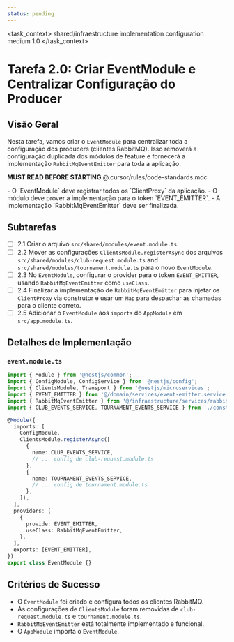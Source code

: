 ```yaml
---
status: pending
---
```


<task_context>
<domain>shared/infraestructure</domain>
<type>implementation</type>
<scope>configuration</scope>
<complexity>medium</complexity>
<dependencies>1.0</dependencies>
</task_context>

# Tarefa 2.0: Criar EventModule e Centralizar Configuração do Producer

## Visão Geral

Nesta tarefa, vamos criar o `EventModule` para centralizar toda a configuração dos producers (clientes RabbitMQ). Isso removerá a configuração duplicada dos módulos de feature e fornecerá a implementação `RabbitMqEventEmitter` para toda a aplicação.

<import>**MUST READ BEFORE STARTING** @.cursor/rules/code-standards.mdc</import>

<requirements>
- O `EventModule` deve registrar todos os `ClientProxy` da aplicação.
- O módulo deve prover a implementação para o token `EVENT_EMITTER`.
- A implementação `RabbitMqEventEmitter` deve ser finalizada.
</requirements>

## Subtarefas

- [ ] 2.1 Criar o arquivo `src/shared/modules/event.module.ts`.
- [ ] 2.2 Mover as configurações `ClientsModule.registerAsync` dos arquivos `src/shared/modules/club-request.module.ts` and `src/shared/modules/tournament.module.ts` para o novo `EventModule`.
- [ ] 2.3 No `EventModule`, configurar o provider para o token `EVENT_EMITTER`, usando `RabbitMqEventEmitter` como `useClass`.
- [ ] 2.4 Finalizar a implementação de `RabbitMqEventEmitter` para injetar os `ClientProxy` via construtor e usar um `Map` para despachar as chamadas para o cliente correto.
- [ ] 2.5 Adicionar o `EventModule` aos `imports` do `AppModule` em `src/app.module.ts`.

## Detalhes de Implementação

### `event.module.ts`
```typescript
import { Module } from '@nestjs/common';
import { ConfigModule, ConfigService } from '@nestjs/config';
import { ClientsModule, Transport } from '@nestjs/microservices';
import { EVENT_EMITTER } from '@/domain/services/event-emitter.service';
import { RabbitMqEventEmitter } from '@/infraestructure/services/rabbitmq-event-emitter.service';
import { CLUB_EVENTS_SERVICE, TOURNAMENT_EVENTS_SERVICE } from './constants/service-constants';

@Module({
  imports: [
    ConfigModule,
    ClientsModule.registerAsync([
      {
        name: CLUB_EVENTS_SERVICE,
        // ... config de club-request.module.ts
      },
      {
        name: TOURNAMENT_EVENTS_SERVICE,
        // ... config de tournament.module.ts
      },
    ]),
  ],
  providers: [
    {
      provide: EVENT_EMITTER,
      useClass: RabbitMqEventEmitter,
    },
  ],
  exports: [EVENT_EMITTER],
})
export class EventModule {}
```

## Critérios de Sucesso

- O `EventModule` foi criado e configura todos os clientes RabbitMQ.
- As configurações de `ClientsModule` foram removidas de `club-request.module.ts` e `tournament.module.ts`.
- `RabbitMqEventEmitter` está totalmente implementado e funcional.
- O `AppModule` importa o `EventModule`.
